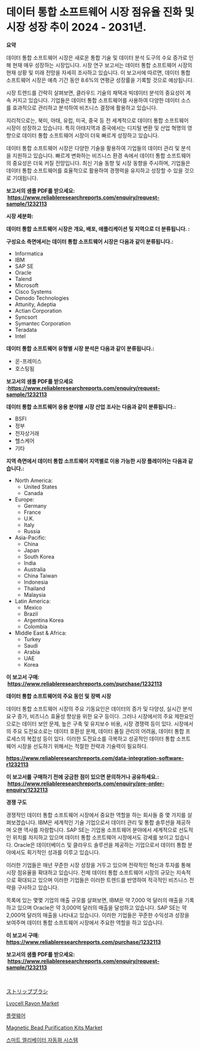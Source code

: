<p><h1>데이터 통합 소프트웨어 시장 점유율 진화 및 시장 성장 추이 2024 - 2031년.</h1></p><p><strong>요약</strong></p>
<p><p>데이터 통합 소프트웨어 시장은 새로운 통합 기술 및 데이터 분석 도구의 수요 증가로 인해 현재 매우 성장하는 시장입니다. 시장 연구 보고서는 데이터 통합 소프트웨어 시장의 현재 상황 및 미래 전망을 자세히 조사하고 있습니다. 이 보고서에 따르면, 데이터 통합 소프트웨어 시장은 예측 기간 동안 8.6%의 연평균 성장률을 기록할 것으로 예상됩니다.</p><p>시장 트렌드를 간략히 살펴보면, 클라우드 기술의 채택과 빅데이터 분석의 중요성이 계속 커지고 있습니다. 기업들은 데이터 통합 소프트웨어를 사용하여 다양한 데이터 소스를 효과적으로 관리하고 분석하여 비즈니스 결정에 활용하고 있습니다.</p><p>지리적으로는, 북미, 아태, 유럽, 미국, 중국 등 전 세계적으로 데이터 통합 소프트웨어 시장이 성장하고 있습니다. 특히 아태지역과 중국에서는 디지털 변환 및 산업 혁명의 영향으로 데이터 통합 소프트웨어 시장이 더욱 빠르게 성장하고 있습니다.</p><p>데이터 통합 소프트웨어 시장은 다양한 기술을 활용하여 기업들의 데이터 관리 및 분석을 지원하고 있습니다. 빠르게 변화하는 비즈니스 환경 속에서 데이터 통합 소프트웨어의 중요성은 더욱 커질 전망입니다. 최신 기술 동향 및 시장 동향을 주시하며, 기업들은 데이터 통합 소프트웨어를 효율적으로 활용하여 경쟁력을 유지하고 성장할 수 있을 것으로 기대됩니다.</p></p>
<p><strong>보고서의 샘플 PDF를 받으세요: &nbsp;<a href="https://www.reliableresearchreports.com/enquiry/request-sample/1232113">https://www.reliableresearchreports.com/enquiry/request-sample/1232113</a></strong></p>
<p><strong>시장 세분화:</strong></p>
<p><strong> 데이터 통합 소프트웨어 시장은 개요, 배포, 애플리케이션 및 지역으로 더 분류됩니다. :</strong></p>
<p><strong>구성요소 측면에서는 데이터 통합 소프트웨어 시장은 다음과 같이 분류됩니다.:</strong></p>
<p><ul><li>Informatica</li><li>IBM</li><li>SAP SE</li><li>Oracle</li><li>Talend</li><li>Microsoft</li><li>Cisco Systems</li><li>Denodo Technologies</li><li>Attunity, Adeptia</li><li>Actian Corporation</li><li>Syncsort</li><li>Symantec Corporation</li><li>Teradata</li><li>Intel</li></ul></p>
<p><strong> 데이터 통합 소프트웨어 유형별 시장 분석은 다음과 같이 분류됩니다.:</strong></p>
<p><ul><li>온-프레미스</li><li>호스팅됨</li></ul></p>
<p><strong>보고서의 샘플 PDF를 받으세요 :<a href="https://www.reliableresearchreports.com/enquiry/request-sample/1232113">https://www.reliableresearchreports.com/enquiry/request-sample/1232113</a></strong></p>
<p><strong> 데이터 통합 소프트웨어 응용 분야별 시장 산업 조사는 다음과 같이 분류됩니다.:</strong></p>
<p><ul><li>BSFI</li><li>정부</li><li>전자상거래</li><li>헬스케어</li><li>기타</li></ul></p>
<p><strong>지역 측면에서 데이터 통합 소프트웨어 지역별로 이용 가능한 시장 플레이어는 다음과 같습니다.:</strong></p>
<p><ul>
    <li>
        North America:
        <ul>
            <li>United States</li>
            <li>Canada</li>
        </ul>
    </li>
    <li>
        Europe:
        <ul>
            <li>Germany</li>
            <li>France</li>
            <li>U.K.</li>
            <li>Italy</li>
            <li>Russia</li>
        </ul>
    </li>
    <li>
        Asia-Pacific:
        <ul>
            <li>China</li>
            <li>Japan</li>
            <li>South Korea</li>
            <li>India</li>
            <li>Australia</li>
            <li>China Taiwan</li>
            <li>Indonesia</li>
            <li>Thailand</li>
            <li>Malaysia</li>
        </ul>
    </li>
    <li>
        Latin America:
        <ul>
            <li>Mexico</li>
            <li>Brazil</li>
            <li>Argentina Korea</li>
            <li>Colombia</li>
        </ul>
    </li>
    <li>
        Middle East & Africa:
        <ul>
            <li>Turkey</li>
            <li>Saudi</li>
            <li>Arabia</li>
            <li>UAE</li>
            <li>Korea</li>
        </ul>
    </li>
    </ul></p>
<p><strong>이 보고서 구매: &nbsp;<a href="https://www.reliableresearchreports.com/purchase/1232113">https://www.reliableresearchreports.com/purchase/1232113</a></strong></p>
<p><strong>데이터 통합 소프트웨어의 주요 동인 및 장벽 시장</strong></p>
<p><p>데이터 통합 소프트웨어 시장의 주요 기동요인은 데이터의 증가 및 다양성, 실시간 분석 요구 증가, 비즈니스 효율성 향상을 위한 요구 등이다. 그러나 시장에서의 주요 제한요인으로는 데이터 보안 문제, 높은 구축 및 유지보수 비용, 시장 경쟁력 등이 있다. 시장에서의 주요 도전요소로는 데이터 호환성 문제, 데이터 품질 관리의 어려움, 데이터 통합 프로세스의 복잡성 등이 있다. 이러한 도전요소를 극복하고 성공적인 데이터 통합 소프트웨어 시장을 선도하기 위해서는 적절한 전략과 기술력이 필요하다.</p></p>
<p><strong><a href="https://www.reliableresearchreports.com/data-integration-software-r1232113">https://www.reliableresearchreports.com/data-integration-software-r1232113</a></strong></p>
<p><strong>이 보고서를 구매하기 전에 궁금한 점이 있으면 문의하거나 공유하세요.: &nbsp;<a href="https://www.reliableresearchreports.com/enquiry/pre-order-enquiry/1232113">https://www.reliableresearchreports.com/enquiry/pre-order-enquiry/1232113</a></strong></p>
<p><strong>경쟁 구도</strong></p>
<p><p>경쟁적인 데이터 통합 소프트웨어 시장에서 중요한 역할을 하는 회사들 중 몇 가지를 살펴보겠습니다. IBM은 세계적인 기술 기업으로서 데이터 관리 및 통합 솔루션을 제공하며 오랜 역사를 자랑합니다. SAP SE는 기업용 소프트웨어 분야에서 세계적으로 선도적인 위치를 차지하고 있으며 데이터 통합 소프트웨어 시장에서도 강세를 보이고 있습니다. Oracle은 데이터베이스 및 클라우드 솔루션을 제공하는 기업으로서 데이터 통합 분야에서도 획기적인 성과를 이루고 있습니다.</p><p>이러한 기업들은 매년 꾸준한 시장 성장을 거두고 있으며 전략적인 혁신과 투자를 통해 시장 점유율을 확대하고 있습니다. 전체 데이터 통합 소프트웨어 시장의 규모는 지속적으로 확대되고 있으며 이러한 기업들은 이러한 트렌드를 반영하여 적극적인 비즈니스 전략을 구사하고 있습니다.</p><p>목록에 있는 몇몇 기업의 매출 규모를 살펴보면, IBM은 약 7,000 억 달러의 매출을 기록하고 있으며 Oracle은 약 3,000억 달러의 매출을 달성하고 있습니다. SAP SE는 약 2,000억 달러의 매출을 나타내고 있습니다. 이러한 기업들은 꾸준한 수익성과 성장을 보여주며 데이터 통합 소프트웨어 시장에서 주요한 역할을 하고 있습니다.</p></p>
<p><strong>이 보고서 구매: &nbsp; <a href="https://www.reliableresearchreports.com/purchase/1232113">https://www.reliableresearchreports.com/purchase/1232113</a></strong></p>
<p><strong>보고서의 샘플 PDF를 받으세요: &nbsp;<a href="https://www.reliableresearchreports.com/enquiry/request-sample/1232113">https://www.reliableresearchreports.com/enquiry/request-sample/1232113</a></strong><strong></strong></p>
<p>&nbsp;</p>
<p><p><a href="https://github.com/adcxff01450218/Market-Research-Report-List-1/blob/main/991861224351.md">ストリップブラシ</a></p><p><a href="https://issuu.com/reportprime-2/docs/lyocell-rayon-market-size-2030.pptx">Lyocell Rayon Market</a></p><p><a href="https://github.com/Elenrrera7685/Market-Research-Report-List-1/blob/main/986196022320.md">플랫웨어</a></p><p><a href="https://github.com/sonuprakash1/Market-Research-Report-List-2/blob/main/magnetic-bead-purification-kits-market.md">Magnetic Bead Purification Kits Market</a></p><p><a href="https://github.com/vsn7qpua81q/Market-Research-Report-List-1/blob/main/918294222319.md">스마트 엘리베이터 자동화 시스템</a></p></p>